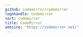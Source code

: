 ```yaml
---
github: codemirror/codemirror
logohandle: codemirror
sort: codemirror
title: CodeMirror
website: 'https://codemirror.net/'
---
```


